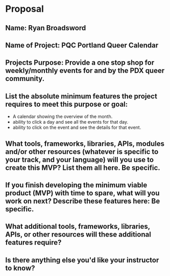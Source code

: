 # Proposal

## Name: Ryan Broadsword 

## Name of Project: PQC Portland Queer Calendar

## Projects Purpose: Provide a one stop shop for weekly/monthly events for and by the PDX queer community.

## List the absolute minimum features the project requires to meet this purpose or goal: 
* A calendar showing the overview of the month. 
* ability to click a day and see all the events for that day. 
* ability to click on the event and see the details for that event.

## What tools, frameworks, libraries, APIs, modules and/or other resources (whatever is specific to your track, and your language) will you use to create this MVP? List them all here. Be specific.

## If you finish developing the minimum viable product (MVP) with time to spare, what will you work on next? Describe these features here: Be specific.

## What additional tools, frameworks, libraries, APIs, or other resources will these additional features require?

## Is there anything else you'd like your instructor to know?